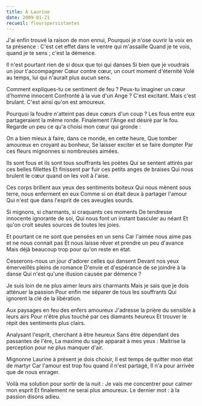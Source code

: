 ```yaml
---
title: À Laurine
date: 2009-01-21
recueil: fleurspersistantes
---
```


J'ai enfin trouvé la raison de mon ennui,
Pourquoi je n'ose ouvrir la voix en ta présence :
C'est cet effet dans le ventre qui m'assaille
Quand je te vois, quand je te sens ; c'est la démence.

Il n'est pourtant rien de si doux que toi qui danses
Si bien que je voudrais un jour t'accompagner
Cœur contre cœur, un court moment d'éternité
Volé au temps, lui qui n'aurait plus aucun sens.

Comment expliques-tu ce sentiment de feu ?
Peux-tu imaginer un cœur d'homme innocent
Confronté à la vue d'un Ange ? C'est excitant.
Mais c'est brulant. C'est ainsi qu'on est amoureux.

Pourquoi la foudre n'atteint pas deux cœurs d'un coup ?
Les fous entre eux partageraient la même ronde.
Finalement l'Ange est désiré par le fou.
Regarde un peu ce qu'a choisi mon cœur qui gronde :

On a bien mieux à faire, dans ce monde, en cette heure,
Que tomber amoureux en croyant au bonheur,
Se laisser exciter et se faire dompter
Par ces fleurs mignonnes si nombreuses aimées.

Ils sont fous et ils sont tous souffrants les poètes
Qui se sentent attirés par ces belles fillettes
Et finissent par fuir ces petits anges de braises
Qui nous brulent le cœur quand on les voit à l'aise.

Ces corps brillent aux yeux des sentiments boiteux
Qui nous mènent sous terre, nous enferment en eux
Comme si on était deux à partager l'amour
Qui n'est que dans l'esprit de ces aveugles sourds.

Si mignons, si charmants, si craquants ces moments
De tendresse innocente ignorante de soi,
Qui nous font un instant basculer au néant
Et qu'on croit seules sources de toutes les joies.

Et pourtant ce ne sont que pensées en un sens
Car l'aimée nous aime pas et ne nous connait pas
Et nous laisse rêver et prendre un peu d'avance
Mais déjà beaucoup trop pour qu'on reste en état.

Cesserons-nous un jour d'adorer celles qui dansent
Devant nos yeux émerveillés pleins de romance
D'envie et d'espérance de se joindre à la danse
Qui n'est qu'une illusion causée par démence ?

Je suis loin de ne plus aimer leurs airs charmants
Mais je sais que je dois atténuer la passion
Pour enfin me séparer de tous les souffrants
Qui ignorent la clé de la libération.

Aux paysages en feu des enfers amoureux
J'adresse la prière du sensible à leurs airs
Pour n'être plus touché par ces diamants heureux
Et trouver le répit des sentiments plus clairs.

Analysant l'esprit, cherchant à être heureux
Sans être dépendant des passantes de l'ère,
La maxime du sage apparait à mes yeux :
Maitrise la perception pour ne plus manquer d'air.

Mignonne Laurine à présent je dois choisir,
Il est temps de quitter mon état de martyr
Car l'amour est trop fou quand il n'est partagé,
Il n'a pour arrivée que de nous enrager.

Voilà ma solution pour sortir de la nuit :
Je vais me concentrer pour calmer mon esprit
Et finalement ne serai plus amoureux.
Le dernier mot : à la passion disons adieu.
